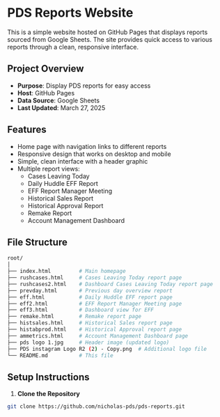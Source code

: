 # PDS Reports Website

This is a simple website hosted on GitHub Pages that displays reports sourced from Google Sheets. The site provides quick access to various reports through a clean, responsive interface.

## Project Overview

- **Purpose**: Display PDS reports for easy access
- **Host**: GitHub Pages
- **Data Source**: Google Sheets
- **Last Updated**: March 27, 2025

## Features

- Home page with navigation links to different reports
- Responsive design that works on desktop and mobile
- Simple, clean interface with a header graphic
- Multiple report views:
  - Cases Leaving Today
  - Daily Huddle EFF Report
  - EFF Report Manager Meeting
  - Historical Sales Report
  - Historical Approval Report
  - Remake Report
  - Account Management Dashboard

## File Structure
```bash
root/
│
├── index.html         # Main homepage
├── rushcases.html     # Cases Leaving Today report page
├── rushcases2.html    # Dashboard Cases Leaving Today report page
├── prevday.html       # Previous day overview report 
├── eff.html           # Daily Huddle EFF report page 
├── eff2.html          # EFF Report Manager Meeting page
├── eff3.html          # Dashboard view for EFF
├── remake.html        # Remake report page
├── histsales.html     # Historical Sales report page 
├── histabprod.html    # Historical Approval report page
├── ammetrics.html     # Account Management Dashboard page
├── pds logo 1.jpg     # Header image (updated logo)
├── PDS instagram Logo R2 (2) - Copy.png  # Additional logo file
└── README.md          # This file
```

## Setup Instructions

1. **Clone the Repository**
```bash
git clone https://github.com/nicholas-pds/pds-reports.git